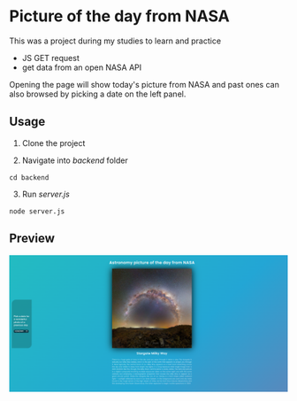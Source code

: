 # Picture of the day from NASA

This was a project during my studies to learn and practice
- JS GET request
- get data from an open NASA API

Opening the page will show today's picture from NASA and past ones can also browsed by picking a date on the left panel.

## Usage

1. Clone the project

2. Navigate into *backend* folder
```
cd backend
```

3. Run *server.js*
```
node server.js
```

## Preview
![Screenshot](screenshot.png)